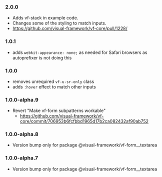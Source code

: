 ### 2.0.0

* Adds vf-stack in example code.
* Changes some of the styling to match inputs.
* https://github.com/visual-framework/vf-core/pull/1228/

### 1.0.1

* adds `webkit-appearance: none;` as needed for Safari browsers as autoprefixer is not doing this

### 1.0.0

* removes unrequired `vf-u-sr-only` class
* adds `:hover` effect to match other inputs

### 1.0.0-alpha.9

* Revert "Make vf-form subpatterns workable"
  * https://github.com/visual-framework/vf-core/commit/706953b6fcfbbd1965d17b2ca082432af90ab752

### 1.0.0-alpha.8

* Version bump only for package @visual-framework/vf-form__textarea

### 1.0.0-alpha.7

* Version bump only for package @visual-framework/vf-form__textarea

